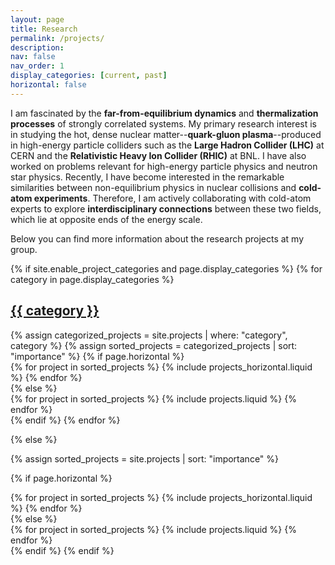 ```yaml
---
layout: page
title: Research
permalink: /projects/
description: 
nav: false
nav_order: 1
display_categories: [current, past]
horizontal: false
---
```


I am fascinated by the **far-from-equilibrium dynamics** and **thermalization processes** of strongly correlated systems.
My primary research interest is in studying the hot, dense nuclear matter--**quark-gluon plasma**--produced in high-energy particle colliders such as the **Large Hadron Collider (LHC)** at CERN and the
**Relativistic Heavy Ion Collider (RHIC)** at BNL. 
I have also worked on problems relevant for high-energy particle
physics and neutron star physics.
Recently, I have become interested in the remarkable similarities between non-equilibrium
physics in nuclear collisions  and **cold-atom experiments**.
Therefore, I am actively collaborating with
cold-atom experts to explore **interdisciplinary connections** between these two fields, which lie at opposite
ends of the energy scale. 

Below you can find more information about the research projects at my group.

<!-- pages/projects.md -->
<div class="projects">
{% if site.enable_project_categories and page.display_categories %}
  <!-- Display categorized projects -->
  {% for category in page.display_categories %}
  <a id="{{ category }}" href=".#{{ category }}">
    <h2 class="category">{{ category }}</h2>
  </a>
  {% assign categorized_projects = site.projects | where: "category", category %}
  {% assign sorted_projects = categorized_projects | sort: "importance" %}
  <!-- Generate cards for each project -->
  {% if page.horizontal %}
  <div class="container">
    <div class="row row-cols-1 row-cols-md-3">
    {% for project in sorted_projects %}
      {% include projects_horizontal.liquid %}
    {% endfor %}
    </div>
  </div>
  {% else %}
  <div class="d-flex align-content-stretch justify-content-center flex-wrap no-gutters mx-n2 row row-cols-1 row-cols-md-3">
    {% for project in sorted_projects %}
      {% include projects.liquid %}
    {% endfor %}
  </div>
  {% endif %}
  {% endfor %}

{% else %}

<!-- Display projects without categories -->

{% assign sorted_projects = site.projects | sort: "importance" %}

  <!-- Generate cards for each project -->

{% if page.horizontal %}

  <div class="container">
    <div class="row row-cols-1 row-cols-md-2">
    {% for project in sorted_projects %}
      {% include projects_horizontal.liquid %}
    {% endfor %}
    </div>
  </div>
  {% else %}
  <div class="row row-cols-1 row-cols-md-2">
    {% for project in sorted_projects %}
      {% include projects.liquid %}
    {% endfor %}
  </div>
  {% endif %}
{% endif %}
</div>


